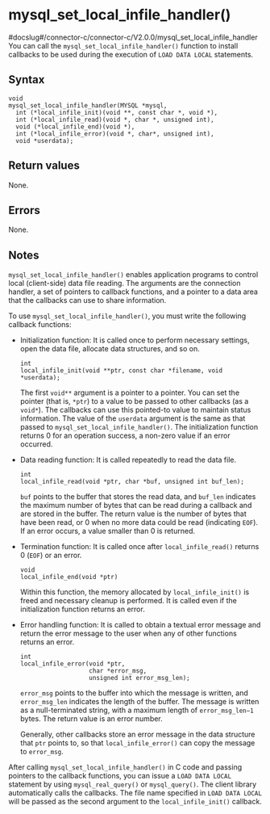 mysql_set_local_infile_handler()
=====================================================
#docslug#/connector-c/connector-c/V2.0.0/mysql_set_local_infile_handler
You can call the `mysql_set_local_infile_handler()` function to install callbacks to be used during the execution of `LOAD DATA LOCAL` statements.

Syntax
---------------------------

```unknow
void
mysql_set_local_infile_handler(MYSQL *mysql,
  int (*local_infile_init)(void **, const char *, void *),
  int (*local_infile_read)(void *, char *, unsigned int),
  void (*local_infile_end)(void *),
  int (*local_infile_error)(void *, char*, unsigned int),
  void *userdata);
```



Return values
----------------------------------

None.

Errors
---------------------------

None.

Notes
--------------------------

`mysql_set_local_infile_handler()` enables application programs to control local (client-side) data file reading. The arguments are the connection handler, a set of pointers to callback functions, and a pointer to a data area that the callbacks can use to share information.

To use `mysql_set_local_infile_handler()`, you must write the following callback functions:

* Initialization function: It is called once to perform necessary settings, open the data file, allocate data structures, and so on.

  ```unknow
  int
  local_infile_init(void **ptr, const char *filename, void *userdata);
  ```



  The first `void**` argument is a pointer to a pointer. You can set the pointer (that is, `*ptr`) to a value to be passed to other callbacks (as a `void*`). The callbacks can use this pointed-to value to maintain status information. The value of the `userdata` argument is the same as that passed to `mysql_set_local_infile_handler()`. The initialization function returns 0 for an operation success, a non-zero value if an error occurred.


* Data reading function: It is called repeatedly to read the data file.

  ```unknow
  int
  local_infile_read(void *ptr, char *buf, unsigned int buf_len);
  ```



  `buf` points to the buffer that stores the read data, and `buf_len` indicates the maximum number of bytes that can be read during a callback and are stored in the buffer. The return value is the number of bytes that have been read, or 0 when no more data could be read (indicating `EOF`). If an error occurs, a value smaller than 0 is returned.


* Termination function: It is called once after `local_infile_read()` returns 0 (`EOF`) or an error.

  ```unknow
  void
  local_infile_end(void *ptr)
  ```



  Within this function, the memory allocated by `local_infile_init()` is freed and necessary cleanup is performed. It is called even if the initialization function returns an error.


* Error handling function: It is called to obtain a textual error message and return the error message to the user when any of other functions returns an error.

  ```unknow
  int
  local_infile_error(void *ptr,
                     char *error_msg,
                     unsigned int error_msg_len);
  ```



  `error_msg` points to the buffer into which the message is written, and `error_msg_len` indicates the length of the buffer. The message is written as a null-terminated string, with a maximum length of `error_msg_len−1` bytes. The return value is an error number.

  Generally, other callbacks store an error message in the data structure that `ptr` points to, so that `local_infile_error()` can copy the message to `error_msg`.





After calling `mysql_set_local_infile_handler()` in C code and passing pointers to the callback functions, you can issue a `LOAD DATA LOCAL` statement by using `mysql_real_query()` or `mysql_query()`. The client library automatically calls the callbacks. The file name specified in `LOAD DATA LOCAL` will be passed as the second argument to the `local_infile_init()` callback.

